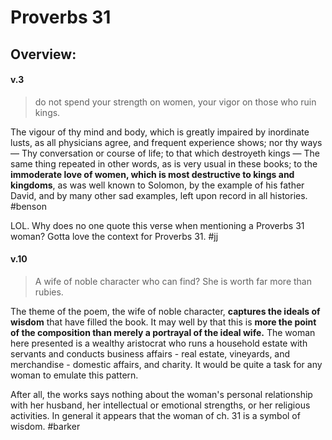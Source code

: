 # Proverbs 31

## Overview:


#### v.3
>do not spend your strength on women, your vigor on those who ruin kings.

The vigour of thy mind and body, which is greatly impaired by inordinate lusts, as all physicians agree, and frequent experience shows; nor thy ways — Thy conversation or course of life; to that which destroyeth kings — The same thing repeated in other words, as is very usual in these books; to the **immoderate love of women, which is most destructive to kings and kingdoms**, as was well known to Solomon, by the example of his father David, and by many other sad examples, left upon record in all histories.
#benson

LOL. Why does no one quote this verse when mentioning a Proverbs 31 woman? Gotta love the context for Proverbs 31.
#jj 

#### v.10
>A wife of noble character who can find? She is worth far more than rubies.

The theme of the poem, the wife of noble character, **captures the ideals of wisdom** that have filled the book. It may well by that this is **more the point of the composition than merely a portrayal of the ideal wife.** The woman here presented is a wealthy aristocrat who runs a household estate with servants and conducts business affairs - real estate, vineyards, and merchandise - domestic affairs, and charity. It would be quite a task for any woman to emulate this pattern.

After all, the works says nothing about the woman's personal relationship with her husband, her intellectual or emotional strengths, or her religious activities. In general it appears that the woman of ch. 31 is a symbol of wisdom.
#barker 





